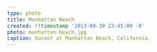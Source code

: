```yaml
---
type: photo
title: Manhattan Beach
created: !!timestamp '2013-08-30 23:45:00 -8'
photo: manhattan-beach.jpg
caption: Sunset at Manhattan Beach, California.
---
```


